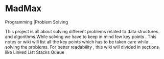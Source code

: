 # MadMax
Programming |Problem Solving

This project is all about solving different problems related to data structures and algorithms.While solving we have to keep in mind few key points . This notes or wiki will list all the key points which has to be taken care while solving the problems.
For better readability , this wiki will divided in sections like
Linked List
Stacks
Queue

